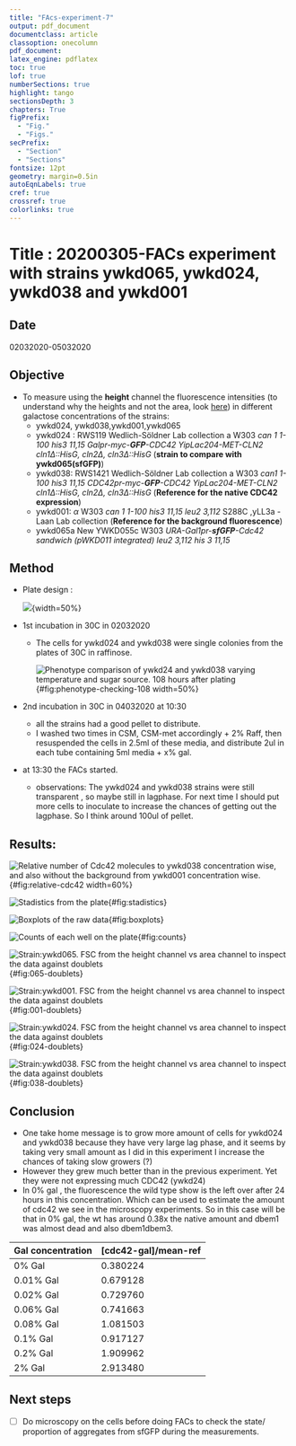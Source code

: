 ```yaml
---
title: "FAcs-experiment-7"
output: pdf_document
documentclass: article
classoption: onecolumn
pdf_document:
latex_engine: pdflatex
toc: true
lof: true
numberSections: true
highlight: tango
sectionsDepth: 3
chapters: True
figPrefix:
  - "Fig."
  - "Figs."
secPrefix:
  - "Section"
  - "Sections"
fontsize: 12pt
geometry: margin=0.5in
autoEqnLabels: true
cref: true
crossref: true
colorlinks: true
---
```


# Title : 20200305-FACs experiment with strains ywkd065, ywkd024, ywkd038 and ywkd001


## Date

02032020-05032020

## Objective

- To measure using the **height** channel the fluorescence intensities (to understand why the heights and not the area,  look [here](2020-02-21-hands-on-data-from-facs.md)) in different galactose concentrations of the strains:
  - ywkd024, ywkd038,ywkd001,ywkd065
  - ywkd024 : RWS119	Wedlich-Söldner Lab collection	a	W303 *can 1 1-100		his3 11,15	Galpr-myc-**GFP**-CDC42	YipLac204-MET-CLN2	cln1$\Delta$::HisG, cln2$\Delta$, cln3$\Delta$::HisG*	(**strain to compare with ywkd065(sfGFP)**)
  - ywkd038: RWS1421	Wedlich-Söldner Lab collection	a	W303	*can1 1-100		his3 11,15	CDC42pr-myc-**GFP**-CDC42		YipLac204-MET-CLN2	cln1$\Delta$::HisG, cln2$\Delta$, cln3$\Delta$::HisG*	 (**Reference for the native CDC42 expression**)
  - ywkd001: 	$\alpha$	W303 *can 1 1-100		his3 11,15	leu2 3,112*		S288C ,yLL3a -Laan Lab collection (**Reference for the background fluorescence**)
  - ywkd065a	New	YWKD055c		W303		*URA-Gal1pr-**sfGFP**-Cdc42 sandwich (pWKD011 integrated)	leu2 3,112	his 3 11,15*

## Method
  - Plate design :

    ![](../images/96-well-plate-design_design-27022020.png){width=50%}

- 1st incubation in 30C in 02032020
  - The cells for ywkd024 and ywkd038 were single colonies from the plates of 30C in raffinose.

    ![Phenotype comparison of ywkd24 and ywkd038 varying temperature and sugar source. 108 hours after plating](../images/plating-pictures_108-h-plating.png){#fig:phenotype-checking-108 width=50%}
- 2nd incubation in 30C in 04032020 at 10:30
  - all the strains had a good pellet to distribute.
  - I washed two times in CSM, CSM-met accordingly + 2% Raff, then resuspended the cells in 2.5ml of these media, and distribute 2ul in each tube containing 5ml media + x% gal.

- at 13:30 the FACs started.
  - observations: The ywkd024 and ywkd038 strains were still transparent , so maybe still in lagphase. For next time I should put more cells to inoculate to increase the chances of getting out the lagphase. So I think around 100ul of pellet.

## Results:

![Relative number of Cdc42 molecules to ywkd038 concentration wise, and also without the background from ywkd001 concentration wise.](../images/relative-geomean-shaded-error-05032020.png){#fig:relative-cdc42 width=60%}

![Stadistics from the plate](../images/Stadistics-plate_05032020.png){#fig:stadistics}

![Boxplots of the raw data](../images/Boxplots_raw_data_exp_008-05032020.png){#fig:boxplots}

![Counts of each well on the plate](../images/Counts-plate_05032020.png){#fig:counts}

![Strain:ywkd065. FSC from the height channel vs area channel to inspect the data against doublets](../images/FSC_h-vs-FSC_A-065-05032020.png){#fig:065-doublets}

![Strain:ywkd001. FSC from the height channel vs area channel to inspect the data against doublets](../images/FSC_h-vs-FSC_A-001-05032020.png){#fig:001-doublets}

![Strain:ywkd024. FSC from the height channel vs area channel to inspect the data against doublets](../images/FSC_h-vs-FSC_A-024-05032020.png){#fig:024-doublets}

![Strain:ywkd038. FSC from the height channel vs area channel to inspect the data against doublets](../images/FSC_h-vs-FSC_A-038-05032020.png){#fig:038-doublets}

## Conclusion

- One take home message  is to grow more amount of cells for ywkd024 and ywkd038 because they have very large lag phase, and it seems by taking very small amount as I did in this experiment I increase the chances of taking slow growers (?)
- However they grew much better than in the previous experiment. Yet they were not expressing much CDC42 (ywkd24)
- In 0% gal , the fluorescence the wild type show is the left over after 24 hours in this concentration. Which can be used to estimate the amount of cdc42 we see in the microscopy experiments. So in this case will be that in 0% gal, the wt has around 0.38x the native amount and dbem1 was almost dead and also dbem1dbem3.

| Gal concentration | [cdc42-gal]/mean-ref |
|-------------------|----------------------|
| 0% Gal            | 0.380224             |
| 0.01% Gal         | 0.679128             |
| 0.02% Gal         | 0.729760             |
| 0.06% Gal         | 0.741663             |
| 0.08% Gal         | 1.081503             |
| 0.1% Gal          | 0.917127             |
| 0.2% Gal          | 1.909962             |
| 2% Gal            | 2.913480             |


## Next steps

- [ ] Do microscopy on the cells before doing FACs to check the state/ proportion of aggregates from sfGFP during the measurements. 